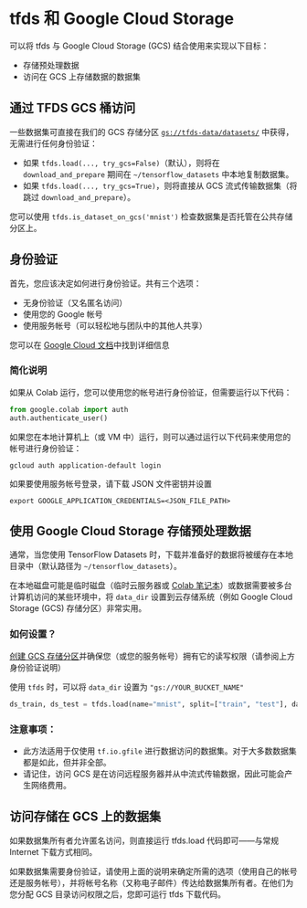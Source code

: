 # tfds 和 Google Cloud Storage

可以将 tfds 与 Google Cloud Storage (GCS) 结合使用来实现以下目标：

- 存储预处理数据
- 访问在 GCS 上存储数据的数据集

## 通过 TFDS GCS 桶访问

一些数据集可直接在我们的 GCS 存储分区 [`gs://tfds-data/datasets/`](https://console.cloud.google.com/storage/browser/tfds-data) 中获得，无需进行任何身份验证：

- 如果 `tfds.load(..., try_gcs=False)`（默认），则将在 `download_and_prepare` 期间在 `~/tensorflow_datasets` 中本地复制数据集。
- 如果 `tfds.load(..., try_gcs=True)`，则将直接从 GCS 流式传输数据集（将跳过 `download_and_prepare`）。

您可以使用 `tfds.is_dataset_on_gcs('mnist')` 检查数据集是否托管在公共存储分区上。

## 身份验证

首先，您应该决定如何进行身份验证。共有三个选项：

- 无身份验证（又名匿名访问）
- 使用您的 Google 帐号
- 使用服务帐号（可以轻松地与团队中的其他人共享）

您可以在 [Google Cloud 文档](https://cloud.google.com/docs/authentication/getting-started)中找到详细信息

### 简化说明

如果从 Colab 运行，您可以使用您的帐号进行身份验证，但需要运行以下代码：

```python
from google.colab import auth
auth.authenticate_user()
```

如果您在本地计算机上（或 VM 中）运行，则可以通过运行以下代码来使用您的帐号进行身份验证：

```shell
gcloud auth application-default login
```

如果要使用服务帐号登录，请下载 JSON 文件密钥并设置

```shell
export GOOGLE_APPLICATION_CREDENTIALS=<JSON_FILE_PATH>
```

## 使用 Google Cloud Storage 存储预处理数据

通常，当您使用 TensorFlow Datasets 时，下载并准备好的数据将被缓存在本地目录中（默认路径为 `~/tensorflow_datasets`）。

在本地磁盘可能是临时磁盘（临时云服务器或 [Colab 笔记本](https://colab.research.google.com)）或数据需要被多台计算机访问的某些环境中，将 `data_dir` 设置到云存储系统（例如 Google Cloud Storage (GCS) 存储分区）非常实用。

### 如何设置？

[创建 GCS 存储分区](https://cloud.google.com/storage/docs/creating-buckets)并确保您（或您的服务帐号）拥有它的读写权限（请参阅上方身份验证说明）

使用 `tfds` 时，可以将 `data_dir` 设置为 `"gs://YOUR_BUCKET_NAME"`

```python
ds_train, ds_test = tfds.load(name="mnist", split=["train", "test"], data_dir="gs://YOUR_BUCKET_NAME")
```

### 注意事项：

- 此方法适用于仅使用 `tf.io.gfile` 进行数据访问的数据集。对于大多数数据集都是如此，但并非全部。
- 请记住，访问 GCS 是在访问远程服务器并从中流式传输数据，因此可能会产生网络费用。

## 访问存储在 GCS 上的数据集

如果数据集所有者允许匿名访问，则直接运行 tfds.load 代码即可——与常规 Internet 下载方式相同。

如果数据集需要身份验证，请使用上面的说明来确定所需的选项（使用自己的帐号还是服务帐号），并将帐号名称（又称电子邮件）传达给数据集所有者。在他们为您分配 GCS 目录访问权限之后，您即可运行 tfds 下载代码。
